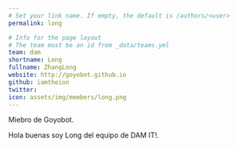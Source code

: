 ```yaml
---
# Set your link name. If empty, the default is /authors/<user>
permalink: long

# Info for the page layout
# The team must be an id from _data/teams.yml
team: dam
shortname: Long
fullname: ZhangLong
website: http://goyobot.github.io
github: iamtheion
twitter:
icon: assets/img/members/long.png
---
```


Miebro de Goyobot.
  
Hola buenas soy Long del equipo de DAM IT!.
